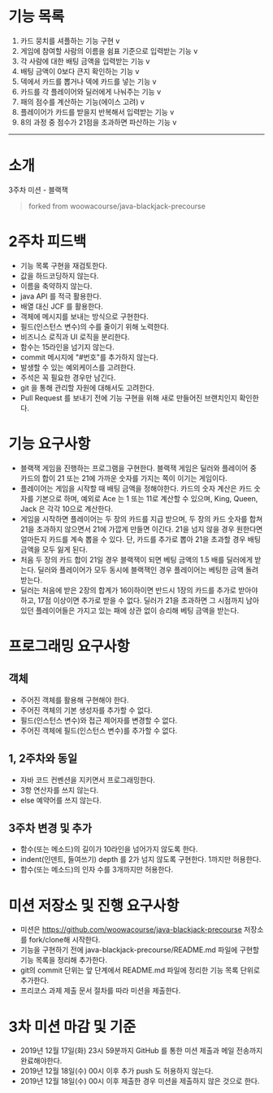# 기능 목록
1. 카드 뭉치를 셔플하는 기능 구현 v
2. 게임에 참여할 사람의 이름을 쉼표 기준으로 입력받는 기능 v
3. 각 사람에 대한 배팅 금액을 입력받는 기능 v
4. 배팅 금액이 0보다 큰지 확인하는 기능 v
5. 덱에서 카드를 뽑거나 덱에 카드를 넣는 기능 v
6. 카드를 각 플레이어와 딜러에게 나눠주는 기능 v
7. 패의 점수를 계산하는 기능(에이스 고려) v
8. 플레이어가 카드를 받을지 반복해서 입력받는 기능 v
9. 8의 과정 중 점수가 21점을 초과하면 파산하는 기능 v

------
# 소개
3주차 미션 - 블랙잭
> forked from woowacourse/java-blackjack-precourse

# 2주차 피드백
 - 기능 목록 구현을 재검토한다.
 - 값을 하드코딩하지 않는다.
 - 이름을 축약하지 않는다.
 - java API 를 적극 활용한다.
 - 배열 대신 JCF 를 활용한다.
 - 객체에 메시지를 보내는 방식으로 구현한다.
 - 필드(인스턴스 변수)의 수를 줄이기 위해 노력한다.
 - 비즈니스 로직과 UI 로직을 분리한다.
 - 함수는 15라인을 넘기지 않는다.
 - commit 메시지에 "#번호"를 추가하지 않는다.
 - 발생할 수 있는 예외케이스를 고려한다.
 - 주석은 꼭 필요한 경우만 남긴다.
 - git 을 통해 관리할 자원에 대해서도 고려한다.
 - Pull Request 를 보내기 전에 기능 구현을 위해 새로 만들어진 브랜치인지 확인한다.

# 기능 요구사항
 - 블랙잭 게임을 진행하는 프로그램을 구현한다. 블랙잭 게임은 딜러와 플레이어 중 카드의 합이 21 또는 21에 가까운 숫자를 가지는 쪽이 이기는 게임이다.
 - 플레이어는 게임을 시작할 때 배팅 금액을 정해야한다. 카드의 숫자 계산은 카드 숫자를 기본으로 하며, 예외로 Ace 는 1 또는 11로 계산할 수 있으며, King, Queen, Jack 은 각각 10으로 계산한다.
 - 게임을 시작하면 플레이어는 두 장의 카드를 지급 받으며, 두 장의 카드 숫자를 합쳐 21을 초과하지 않으면서 21에 가깝게 만들면 이긴다. 21을 넘지 않을 경우 원한다면 얼마든지 카드를 계속 뽑을 수 있다. 단, 카드를 추가로 뽑아 21을 초과할 경우 배팅 금액을 모두 잃게 된다.
 - 처음 두 장의 카드 합이 21일 경우 블랙잭이 되면 베팅 금액의 1.5 배를 딜러에게 받는다. 딜러와 플레이어가 모두 동시에 블랙잭인 경우 플레이어는 베팅한 금액 돌려받는다.
 - 딜러는 처음에 받은 2장의 합계가 16이하이면 반드시 1장의 카드를 추가로 받아야 하고, 17점 이상이면 추가로 받을 수 없다. 딜러가 21을 초과하면 그 시점까지 남아 있던 플레이어들은 가지고 있는 패에 상관 없이 승리해 베팅 금액을 받는다. 

# 프로그래밍 요구사항
## 객체
 - 주어진 객체를 활용해 구현해야 한다.
 - 주어진 객체의 기본 생성자를 추가할 수 없다.
 - 필드(인스턴스 변수)와 접근 제어자를 변경할 수 없다.
 - 주어진 객체에 필드(인스턴스 변수)를 추가할 수 없다.

## 1, 2주차와 동일
 - 자바 코드 컨벤션을 지키면서 프로그래밍한다.
 - 3항 연산자를 쓰지 않는다.
 - else 예약어를 쓰지 않는다. 
 
## 3주차 변경 및 추가
 - 함수(또는 메소드)의 길이가 10라인을 넘어가지 않도록 한다.
 - indent(인덴트, 들여쓰기) depth 를 2가 넘지 않도록 구현한다. 1까지만 허용한다.
 - 함수(또는 메소드)의 인자 수를 3개까지만 허용한다.

# 미션 저장소 및 진행 요구사항
 - 미션은 https://github.com/woowacourse/java-blackjack-precourse 저장소를 fork/clone해 시작한다.
 - 기능을 구현하기 전에 java-blackjack-precourse/README.md 파일에 구현할 기능 목록을 정리해 추가한다.
 - git의 commit 단위는 앞 단계에서 README.md 파일에 정리한 기능 목록 단위로 추가한다.
 - 프리코스 과제 제출 문서 절차를 따라 미션을 제출한다.

# 3차 미션 마감 및 기준
 - 2019년 12월 17일(화) 23시 59분까지 GitHub 를 통한 미션 제출과 메일 전송까지 완료해야한다.
 - 2019년 12월 18일(수) 00시 이후 추가 push 도 허용하지 않는다.
 - 2019년 12월 18일(수) 00시 이후 제출한 경우 미션을 제출하지 않은 것으로 한다.
